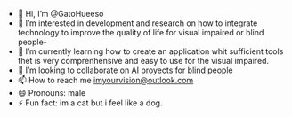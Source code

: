 - 👋 Hi, I’m @GatoHueeso
- 👀 I’m interested in development and research on how to integrate technology to improve the quality of life for visual impaired or blind people-
- 🌱 I’m currently learning how to create an application whit sufficient tools thet is very comprenhensive and easy to use for the visual impaired.
- 💞️ I’m looking to collaborate on AI proyects for blind people
- 📫 How to reach me imyourvision@outlook.com
- 😄 Pronouns: male
- ⚡ Fun fact: im a cat but i feel like a dog.

<!---
GatoHueeso/GatoHueeso is a ✨ special ✨ repository because its `README.md` (this file) appears on your GitHub profile.
You can click the Preview link to take a look at your changes.
--->
